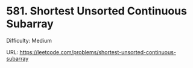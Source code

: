 # 581. Shortest Unsorted Continuous Subarray

Difficulty: Medium

URL: https://leetcode.com/problems/shortest-unsorted-continuous-subarray

